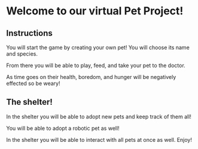﻿# Welcome to our virtual Pet Project!

## Instructions
You will start the game by creating your own pet! You will choose its name and species.

From there you will be able to play, feed, and take your pet to the doctor.

As time goes on their health, boredom, and hunger will be negatively effected so be weary!

## The shelter!

In the shelter you will be able to adopt new pets and keep track of them all!

You will be able to adopt a robotic pet as well!

In the shelter you will be able to interact with all pets at once as well. Enjoy!